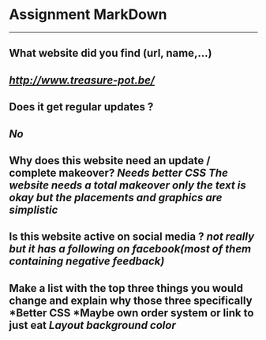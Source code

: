 # Assignment MarkDown #
---
**What website did you find (url, name,...)**
---
*http://www.treasure-pot.be/*
---
**Does it get regular updates ?**
---
*No*
---
**Why does this website need an update / complete makeover?**
*Needs better CSS*
*The website needs a total makeover*
*only the text is okay but the placements and graphics are simplistic*
---
**Is this website active on social media ?**
*not really but it has a following on facebook(most of them containing negative feedback)*
---
**Make a list with the top three things you would change and explain why those three specifically**
*Better CSS
*Maybe own order system or link to just eat
*Layout*
*background color*
---
